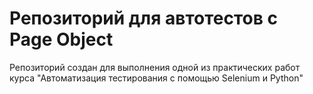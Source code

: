 # Репозиторий для автотестов с Page Object
Репозиторий создан для выполнения одной из практических работ курса "Автоматизация тестирования с помощью Selenium и Python"  
